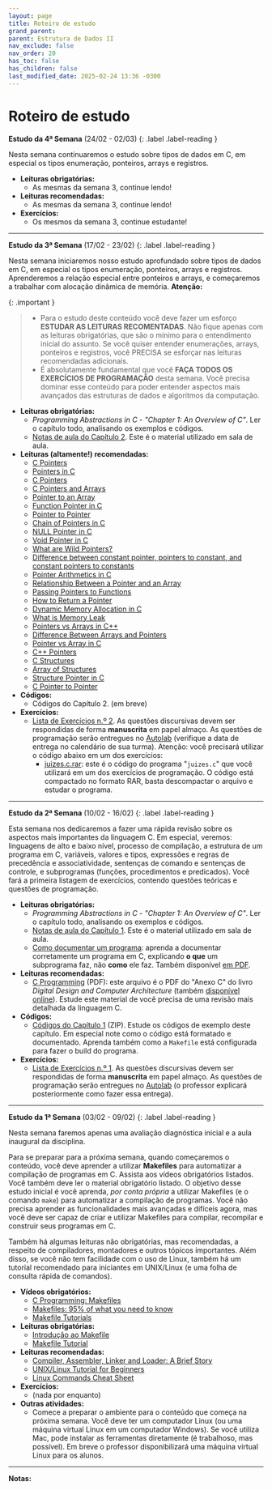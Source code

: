 ```yaml
---
layout: page
title: Roteiro de estudo
grand_parent:
parent: Estrutura de Dados II
nav_exclude: false
nav_order: 20
has_toc: false
has_children: false
last_modified_date: 2025-02-24 13:36 -0300
---
```


# Roteiro de estudo

**Estudo da 4ª Semana**<a id="re4sem"></a> (24/02 - 02/03)
{: .label .label-reading }

Nesta semana continuaremos o estudo sobre tipos de dados em C, em
especial os tipos enumeração, ponteiros, arrays e registros.

- **Leituras obrigatórias:**
  - As mesmas da semana 3, continue lendo!
- **Leituras recomendadas:**
  - As mesmas da semana 3, continue lendo!
- **Exercícios:**
  - Os mesmos da semana 3, continue estudante!

---

**Estudo da 3ª Semana**<a id="re3sem"></a> (17/02 - 23/02)
{: .label .label-reading }

Nesta semana iniciaremos nosso estudo aprofundado sobre tipos de dados em C, em
especial os tipos enumeração, ponteiros, arrays e registros. Aprenderemos a
relação especial entre ponteiros e arrays, e começaremos a trabalhar com
alocação dinâmica de memória. **Atenção:**

{: .important }
> * Para o estudo deste conteúdo você deve fazer um esforço **ESTUDAR AS LEITURAS
>   RECOMENTADAS**. Não fique apenas com as leituras obrigatórias, que são
>   o mínimo para o entendimento inicial do assunto. Se você quiser entender
>   enumerações, arrays, ponteiros e registros, você PRECISA se esforçar nas
>   leituras recomendadas adicionais.
> * É absolutamente fundamental que você **FAÇA TODOS OS EXERCÍCIOS DE
>   PROGRAMAÇÃO** desta semana. Você precisa dominar esse conteúdo para poder
>   entender aspectos mais avançados das estruturas de dados e algoritmos da
>   computação.

- **Leituras obrigatórias:**
  - *Programming Abstractions in C - "Chapter 1: An Overview of C"*. Ler o
    capítulo todo, analisando os exemplos e códigos.
  - [Notas de aula do Capítulo
    2](/assets/disciplinas/ed2/2025_1/capitulo02.pdf). Este é o material
    utilizado em sala de aula.
- **Leituras (altamente!) recomendadas:**
  - [C Pointers](https://www.w3schools.com/c/c_pointers.php)
  - [Pointers in C](https://www.tutorialspoint.com/cprogramming/c_pointers.htm)
  - [C Pointers](https://www.geeksforgeeks.org/c-pointers/)
  - [C Pointers and Arrays](https://www.w3schools.com/c/c_pointers_arrays.php)
  - [Pointer to an
    Array](https://www.geeksforgeeks.org/pointer-array-array-pointer/)
  - [Function Pointer in
    C](https://www.geeksforgeeks.org/function-pointer-in-c/)
  - [Pointer to
    Pointer](https://www.geeksforgeeks.org/c-pointer-to-pointer-double-pointer/)
  - [Chain of Pointers in
    C](https://www.geeksforgeeks.org/chain-of-pointers-in-c-with-examples/)
  - [NULL Pointer in C](https://www.geeksforgeeks.org/null-pointer-in-c/)
  - [Void Pointer in C](https://www.geeksforgeeks.org/void-pointer-c-cpp/)
  - [What are Wild
    Pointers?](https://www.geeksforgeeks.org/what-are-wild-pointers-how-can-we-avoid/)
  - [Difference between constant pointer, pointers to constant, and constant
    pointers to
    constants](https://www.geeksforgeeks.org/difference-between-constant-pointer-pointers-to-constant-and-constant-pointers-to-constants/)
  - [Pointer Arithmetics in
    C](https://www.geeksforgeeks.org/pointer-arithmetics-in-c-with-examples/)
  - [Relationship Between a Pointer and an
    Array](https://www.geeksforgeeks.org/relationship-between-pointer-and-array-in-c/)
  - [Passing Pointers to
    Functions](https://www.geeksforgeeks.org/passing-pointers-to-functions-in-c/)
  - [How to Return a
    Pointer](https://www.geeksforgeeks.org/how-to-return-a-pointer-from-a-function-in-c/)
  - [Dynamic Memory Allocation in
    C](https://www.geeksforgeeks.org/dynamic-memory-allocation-in-c-using-malloc-calloc-free-and-realloc/)
  - [What is Memory
    Leak](https://www.geeksforgeeks.org/what-is-memory-leak-how-can-we-avoid/)
  - [Pointers vs Arrays in
    C++](https://www.geeksforgeeks.org/pointers-vs-array-in-cpp/)
  - [Difference Between Arrays and
    Pointers](https://www.geeksforgeeks.org/difference-between-array-and-pointers/)
  - [Pointer vs Array in
    C](https://www.geeksforgeeks.org/pointer-vs-array-in-c/)
  - [C++ Pointers](https://www.geeksforgeeks.org/cpp-pointers/)
  - [C Structures](https://www.geeksforgeeks.org/structures-c/)
  - [Array of Structures](https://www.geeksforgeeks.org/c-array-of-structure/)
  - [Structure Pointer in
    C](https://www.geeksforgeeks.org/structure-pointer-in-c/)
  - [C Pointer to
    Pointer](https://www.geeksforgeeks.org/c-pointer-to-pointer-double-pointer/)
- **Códigos:**
  - Códigos do Capítulo 2. (em breve)
- **Exercícios:**
  - [Lista de Exercícios n.º
    2](/assets/disciplinas/ed2/2025_1/exercicio02.pdf). As questões discursivas
    devem ser respondidas de forma **manuscrita** em papel almaço. As questões
    de programação serão entregues no
    [Autolab](https://autolab.computacaoraiz.com.br) (verifique a data de
    entrega no calendário de sua turma).  Atenção: você precisará utilizar o
    código abaixo em um dos exercícios:
    - [juizes.c.rar](/assets/disciplinas/ed1/2025_1/juizes.c.rar): este é o
      código do programa "`juizes.c`" que você utilizará em um dos exercícios de
      programação. O código está compactado no formato RAR, basta descompactar o
      arquivo e estudar o programa.

---

**Estudo da 2ª Semana**<a id="re2sem"></a> (10/02 - 16/02)
{: .label .label-reading }

Esta semana nos dedicaremos a fazer uma rápida revisão sobre os aspectos mais
importantes da linguagem C. Em especial, veremos: linguagens de alto e baixo
nível, processo de compilação, a estrutura de um programa em C, variáveis,
valores e tipos, expressões e regras de precedência e associatividade, sentenças
de comando e sentenças de controle, e subprogramas (funções, procedimentos e
predicados). Você fará a primeira listagem de exercícios, contendo questões
teóricas e questões de programação.

- **Leituras obrigatórias:**
  - *Programming Abstractions in C - "Chapter 1: An Overview of C"*. Ler o
    capítulo todo, analisando os exemplos e códigos.
  - [Notas de aula do Capítulo
    1](/assets/disciplinas/ed2/2025_1/capitulo01.pdf). Este é o material
    utilizado em sala de aula.
  - [Como documentar um
    programa](https://www.ime.usp.br/~pf/algoritmos/aulas/docu.html): aprenda a
    documentar corretamente um programa em C, explicando **o que** um
    subprograma faz, não **como** ele faz. Também disponível [em
    PDF](/assets/disciplinas/ed2/documentacao.pdf).
- **Leituras recomendadas:**
  - [C Programming](/assets/disciplinas/ed2/c_programming.pdf) (PDF): este
    arquivo é o PDF do "Anexo C" do livro _Digital Design and Computer
    Architecture_ (também <a
    href="https://booksite.elsevier.com/9780128000564/index.php">disponível
    online</a>). Estude este material de você precisa de uma revisão mais
    detalhada da linguagem C.
- **Códigos:**
  - [Códigos do Capítulo 1](/assets/disciplinas/ed2/2025_1/cod_cap01.zip)
    (ZIP). Estude os códigos de exemplo deste capítulo. Em especial note como o
    código está formatado e documentado. Aprenda também como a `Makefile` está
    configurada para fazer o build do programa.
- **Exercícios:**
  - [Lista de Exercícios n.º
    1](/assets/disciplinas/ed1/2025_2/exercicio01.pdf). As questões discursivas
    devem ser respondidas de forma **manuscrita** em papel almaço. As questões
    de programação serão entregues no
    [Autolab](https://autolab.computacaoraiz.com.br) (o professor explicará
    posteriormente como fazer essa entrega).

---

**Estudo da 1ª Semana**<a id="re1sem"></a> (03/02 - 09/02)
{: .label .label-reading }

Nesta semana faremos apenas uma avaliação diagnóstica inicial e a aula inaugural
da disciplina.

Para se preparar para a próxima semana, quando começaremos o conteúdo, você deve
aprender a utilizar **Makefiles** para automatizar a compilação de programas em
C. Assista aos vídeos obrigatórios listados. Você também deve ler o material
obrigatório listado. O objetivo desse estudo inicial é você aprenda, *por conta
própria* a utilizar Makefiles (e o comando `make`) para automatizar a compilação
de programas. Você não precisa aprender as funcionalidades mais avançadas e
difíceis agora, mas você deve ser capaz de criar e utilizar Makefiles para
compilar, recompilar e construir seus programas em C.

Também há algumas leituras não obrigatórias, mas recomendadas, a respeito de
compiladores, montadores e outros tópicos importantes. Além disso, se você não
tem facilidade com o uso de Linux, também há um tutorial recomendado para
iniciantes em UNIX/Linux (e uma folha de consulta rápida de comandos).

- **Vídeos obrigatórios:**
  - [C Programming: Makefiles](https://www.youtube.com/watch?v=GExnnTaBELk)
  - [Makefiles: 95% of what you need to
    know](https://www.youtube.com/watch?v=DtGrdB8wQ_8)
  - [Makefile
    Tutorials](https://www.youtube.com/playlist?list=PLNmACol6lYY7Dzvg7jKgvMdDaDEDFnNqD)
- **Leituras obrigatórias:**
  - [Introdução ao Makefile](https://embarcados.com.br/introducao-ao-makefile/)
  - [Makefile Tutorial](https://makefiletutorial.com/)
- **Leituras recomendadas:**
  - [Compiler, Assembler, Linker and Loader: A Brief
    Story](https://www.tenouk.com/ModuleW.html)
  - [UNIX/Linux Tutorial for
    Beginners](https://info-ee.surrey.ac.uk/Teaching/Unix/)
  - [Linux Commands Cheat
    Sheet](https://www.websentra.com/linux-commands-cheat-sheet/)
- **Exercícios:**
  - (nada por enquanto)
- **Outras atividades:**
  - Comece a preparar o ambiente para o conteúdo que começa na próxima
    semana. Você deve ter um computador Linux (ou uma máquina virtual Linux em
    um computador Windows). Se você utiliza Mac, pode instalar as ferramentas
    diretamente (é trabalhoso, mas possível). Em breve o professor
    disponibilizará uma máquina virtual Linux para os alunos.

<!--
---

**Estudo da 3ª Semana**<a id="re3sem"></a> (12/08 - 18/08)
{: .label .label-reading }
- **Leituras obrigatórias:**
  - [Notas de aula do Capítulo 2: Tipos de dados em
    C](/assets/disciplinas/ed1/capitulo02.pdf)
  - [Unidade 1: Fundamentos da
    Computação](https://www.computacaoraiz.com.br/cr6100b/unidades/1/)
- **Vídeos obrigatórios:**
  - Assistir os seguintes vídeos (assista aos vídeos várias vezes até que
    você consiga entender tudo; na página da CR6.100B você pode fazer o
    download dos slides correspondentes a cada vídeo):
    - [Parte 0: Visão Geral](https://www.youtube.com/watch?v=XbuHXSoKZOM)
    - [Parte 1: O que é ciência da
      computação](https://www.youtube.com/watch?v=qzxw-Tm8UgI)
    - [Parte 2: Representação de
      dados](https://www.youtube.com/watch?v=8T_hJhYg4R0)
    - [Parte 2, Anexo 1: Conversão entre
      bases](https://www.youtube.com/watch?v=7u4lJQE2xOk)
    - [Parte 2, Anexo 2: Outros
      conceitos](https://www.youtube.com/watch?v=MxdbxybOlmE)
    - [Parte 2, Anexo 3: Binários
      negativos](https://www.youtube.com/watch?v=gLBV2iU_EbM)
    - [Parte 2, Anexo 4: Binários
      fracionários](https://www.youtube.com/watch?v=QdOMYMvn2h8)
    - [Parte 2, Anexo 5: BCD](https://www.youtube.com/watch?v=8Tl0I2Ihc0w)
- **Leituras recomendadas:**
  - Capítulo 2 do *Programming Abstractions in C*: ler o capítulo 2 todo.
- **Exercícios:**
  - (na próxima semana)

---

**Estudo da 4ª Semana**<a id="re4sem"></a> (19/08 - 25/08)
{: .label .label-reading }
- **Leituras obrigatórias:**
  - [Notas de aula do Capítulo 2: Tipos de dados em
    C](/assets/disciplinas/ed1/capitulo02.pdf)
  - [Unidade 1: Fundamentos da
    Computação](https://www.computacaoraiz.com.br/cr6100b/unidades/1/)
- **Vídeos obrigatórios:**
  - Assistir os seguintes vídeos (assista aos vídeos várias vezes até que
    você consiga entender tudo; na página da CR6.100B você pode fazer o
    download dos slides correspondentes a cada vídeo):
    - [Parte 3: Algoritmos](https://www.youtube.com/watch?v=NIy_YxAS570)
    - [Parte 4: Pensamento
      computacional](https://www.youtube.com/watch?v=w4XK1nY-pMc)
    - [Parte 5: Abstração](https://www.youtube.com/watch?v=pPNKC6ii8cE)
- **Leituras recomendadas:**
  - Capítulo 2 do *Programming Abstractions in C*: ler o capítulo 2 todo.
- **Exercícios:**
  - [Lista de Exercícios n.º 2](/assets/disciplinas/ed1/2024_2/exercicio02.pdf)

---

**Estudo da 5ª Semana**<a id="re5sem"></a> (26/08 - 01/09)
{: .label .label-reading }
- **Leituras obrigatórias:**
  - [Notas de aula do Capítulo 3: Bibliotecas e
    Inferfaces](/assets/disciplinas/ed1/capitulo03.pdf)
- **Vídeos obrigatórios:**
  - [Fundamentos da Programação, Parte 1:
    Scratch](https://www.youtube.com/watch?v=jaxotbKfnWA)
    (atenção: este vídeo pode parecer um pouco **bobo** para alunos em períodos
    mais adiantados no curso, mas este vídeo vai prepará-lo para entender alguns
    conceitos avançados de programação que serão vistos posteriormente)
- **Leituras recomendadas:**
  - Capítulo 3 do *Programming Abstractions in C*: ler o capítulo 3 todo
    (você pode pular a seção 3.4 e a seção 3.5, que serão vistas posteriormente;
    se quiser se adiantar, leia também essas seções)
- **Vídeos recomendados:**
  - (nada nesta semana)
- **Exercícios:**
  - (nada até o momento)

---

**Estudo da 6ª Semana**<a id="re6sem"></a> (02/09 - 08/09)
{: .label .label-reading }
- **Leituras obrigatórias:**
  - [Notas de aula do Capítulo 4: Introdução à
    Recursão](/assets/disciplinas/ed1/capitulo04.pdf)
- **Vídeos obrigatórios:**
  - [Fundamentos da Programação, Parte 2: Exemplos em
    Scratch](https://www.youtube.com/watch?v=YWIVJrV-EYs)
    (atenção: este vídeo pode parecer um pouco **bobo** para alunos em períodos
    mais adiantados no curso, mas este vídeo vai prepará-lo para entender alguns
    conceitos avançados de programação que serão vistos posteriormente)
  - [What on Earth is Recursion?](https://www.youtube.com/watch?v=Mv9NEXX1VHc)
  - [EXTRA BITS: Recursion and the
    Stack](https://www.youtube.com/watch?v=0pncNKHj-Sc) 
  - [Programming Loops vs
    Recursion](https://www.youtube.com/watch?v=HXNhEYqFo0o)
  - [Recursion: CS50 Shorts](https://www.youtube.com/watch?v=mz6tAJMVmfM)
  - [Fibonacci Programming](https://www.youtube.com/watch?v=7t_pTlH9HwA)
- **Leituras recomendadas:**
  - Capítulo 4 do *Programming Abstractions in C*: ler o capítulo 4 todo!
- **Vídeos recomendados:**
  - [Sunflowers and Fibonacci](https://www.youtube.com/watch?v=DRjFV_DETKQ)
  - [Fibonacci Tartan and Bagpipes](https://www.youtube.com/watch?v=e4sF_Z5oJek)
  - [Fibonacci Mystery](https://www.youtube.com/watch?v=Nu-lW-Ifyec)
  - [Heartbleed, Running the Code](https://www.youtube.com/watch?v=1dOCHwf8zVQ)
- **Exercícios:**
  - [Lista de Exercícios do Cap. 4](/assets/disciplinas/ed1/2024_2/lista04.pdf)
  - [Lista de Exercícios Preparatórios para o
    Cap. 5](/assets/disciplinas/ed1/2024_2/lista04_05.pdf)

---

**Estudo da 7ª Semana**<a id="re7sem"></a> (09/09 - 15/09)
{: .label .label-reading }
- **Leituras obrigatórias:**
  - [Notas de aula do Capítulo 5: Procedimentos
    Recursivos](/assets/disciplinas/ed1/capitulo05.pdf)
- **Vídeos obrigatórios:**
  - [Fundamentos da Programação, Parte 3: Funções e
    variáveis](https://www.youtube.com/watch?v=jeFJuow44kI)
    (atenção: este vídeo pode parecer um pouco **bobo** para alunos em períodos
    mais adiantados no curso, mas este vídeo vai prepará-lo para entender alguns
    conceitos avançados de programação que serão vistos posteriormente)
  - [Loops, Ackermann &
    Recursion](https://www.youtube.com/watch?v=DVG5G1V8Zx0)
  - [The Most Difficult Program to
    Compute?](https://www.youtube.com/watch?v=i7sm9dzFtEI)
  - [Ackermann Follow Up](https://www.youtube.com/watch?v=uNACwX-O5lk)
  - [Recursion 'Super Power' (in
    Python)](https://www.youtube.com/watch?v=8lhxIOAfDss)
  - [Discussing Recursion](https://www.youtube.com/watch?v=c9IH8DHDI4M)
- **Leituras recomendadas:**
  - Capítulo 5 do *Programming Abstractions in C*: ler o capítulo 5 todo!
- **Vídeos recomendados:**
  - [Reverse Polish Notation and The
    Stack](https://www.youtube.com/watch?v=7ha78yWRDlE)
  - [Towers of Hanoi: A Complete Recursive
    Visualization](https://www.youtube.com/watch?v=rf6uf3jNjbo)
  - [5 Simple Steps for Solving Any Recursive
    Problem](https://www.youtube.com/watch?v=ngCos392W4w)
  - [The Towers of Hanoi: Experiential Recursive
    Thinking](https://www.youtube.com/watch?v=UuIneNBbscc)
  - [Towers of Hanoi as an Example of
    Recursion](https://www.youtube.com/watch?v=Ajy8XweC3L8)
  - [Key to the Tower of Hanoi](https://www.youtube.com/watch?v=PGuRmqpr6Oo)
- **Exercícios:**
  - [Lista de Exercícios do Cap. 5](/assets/disciplinas/ed1/2024_2/lista05.pdf)

---

**Estudo da 8ª Semana**<a id="re8sem"></a> (16/09 - 22/09)
{: .label .label-reading }
- **Leituras obrigatórias:**
  - [Notas de aula do Capítulo 6: Algoritmos de
    Backtracking](/assets/disciplinas/ed1/capitulo06.pdf)
- **Vídeos obrigatórios:**
  - [Fundamentos da Programação, Parte 4: Conceitos avançados: objetos de 1ª
    classe, funções de ordem superior, recursividade e
    continuações](https://www.youtube.com/watch?v=dWMx4503llQ)
    (atenção: este vídeo pode parecer um pouco **bobo** para alunos em períodos
    mais adiantados no curso, mas este vídeo vai prepará-lo para entender alguns
    conceitos avançados de programação que serão vistos posteriormente)
  - [Backtracking (Think Like a
    Programmer)](https://www.youtube.com/watch?v=gBC_Fd8EE8A)
  - [Backtracking made easy](https://www.youtube.com/watch?v=51Zy1ULau1s)
  - [The Backtracking Blueprint](https://www.youtube.com/watch?v=Zq4upTEaQyM)
- **Leituras recomendadas:**
  - Capítulo 6 do *Programming Abstractions in C*: ler o capítulo 6 todo!
- **Vídeos recomendados:**
  - [The N-Queens Problem](https://www.youtube.com/watch?v=wGbuCyNpxIg)
  - [Implement A Sudoku Solver](https://www.youtube.com/watch?v=JzONv5kaPJM)
- **Exercícios:**
  - Lista de Exercícios do Cap. 6 (em breve)
- **Recursos:**
  - [Códigos de aula e dos
    exercícios](/assets/disciplinas/ed1/capitulo06_codigos.rar)

---

**Estudo da 9ª Semana:**<a id="re9sem"></a> (23/09 -29/09)
{: .label .label-reading }
- **Leituras obrigatórias:**
  - [Notas de aula do Capítulo 7: Ordenação e Análise de
    Algoritmos](/assets/disciplinas/ed1/capitulo07.pdf)
- **Vídeos obrigatórios:**
  - [Visualization and Comparison of Sorting
    Algorithms](https://www.youtube.com/watch?v=ZZuD6iUe3Pc)
  - [Visualization of 24 Sorting Algorithms In 2
    Minutes](https://www.youtube.com/watch?v=BeoCbJPuvSE)
  - [Sorting Algorithms Explained
    Visually](https://www.youtube.com/watch?v=RfXt_qHDEPw)
- **Leituras recomendadas:**
  - Capítulo 7 do *Programming Abstractions in C*: ler o capítulo 7 todo!
- **Vídeos recomendados:**
  - [Every Sorting Algorithm Explained in 120 minutes (full
    series)](https://www.youtube.com/watch?v=h1Bi0granxM)
- **Exercícios:**
  - (em breve)
- **Recursos:**
  - [Códigos de aula e dos
    exercícios](/assets/disciplinas/ed1/capitulo07_codigos.rar)
- **Observações:**
  - Devido ao InovaWeek, não teremos aula na terça-feira. Cada aluno deve
    realizar o trabalho do InovaWeek conforme estipulado no Portal do Aluno.

---

**10ª Semana: AV1**<a id="re11sem"></a> (30/09 - 06/10)
{: .label .label-red }
- **Avaliação Bimestral AV1:** esta semana é dedicada à realização da 1ª
  avaliação bimestral, a AV1, e, portanto, não há conteúdo novo a ser
  estudado. O conteúdo da AV1 corresponde a toda a matéria das semanas 1 a 9,
  ou seja, tudo o que foi visto no bimestre.
- A prova é totalmente **objetiva**, com 60 questões. A nota sai na hora.
- Venha bem preparado! A prova é **extensa** e não é fácil!
- Siga todas as normas de **integridade acadêmica** da disciplina pois alunos
  flagrados com qualquer tipo de cola terão a AV1 zerada imediatamente e serão
  encaminhados para a coordenação para as medidas disciplinares conforme o
  regimento da UVV.
- O professor determinará o assento de cada aluno.

{: .vermelho-title }
> Os celulares serão recolhidos pelo professor!
>
> Antes do início da prova o professor **recolherá todos os celulares** de todos
> os alunos, **sem exceções**. O aluno só receberá a prova mediante a entrega do
> celular, desligado. Os celulares serão identificados e ficarão sob a posse do
> professor durante a prova. Ao terminar e entregar a prova, o professor
> devolverá o celular.
>
> Alunos que não entregarem o celular e forem flagrados utilizando o aparelho
> para colar na prova, serão **REPROVADOS IMEDIATA E AUTOMATICAMENTE** na
> disciplina, sem chance de discussão. Evite problemas: **entregue seu celular
> desligado** no início da prova.

---

**Estudo da 11ª Semana**<a id="re11sem"></a> (07/10 - 13/10)
{: .label .label-reading }
- **Leituras obrigatórias:**
  - [Notas de aula do Capítulo 7: Ordenação e Análise de
    Algoritmos](/assets/disciplinas/ed1/capitulo07.pdf)
- **Vídeos obrigatórios:**
  - [Visualization and Comparison of Sorting
    Algorithms](https://www.youtube.com/watch?v=ZZuD6iUe3Pc)
  - [Visualization of 24 Sorting Algorithms In 2
    Minutes](https://www.youtube.com/watch?v=BeoCbJPuvSE)
  - [Sorting Algorithms Explained
    Visually](https://www.youtube.com/watch?v=RfXt_qHDEPw)
- **Leituras recomendadas:**
  - Capítulo 7 do *Programming Abstractions in C*: ler o capítulo 7 todo!
- **Vídeos recomendados:**
  - [Every Sorting Algorithm Explained in 120 minutes (full
    series)](https://www.youtube.com/watch?v=h1Bi0granxM)
- **Exercícios:**
  - (em breve)
- **Recursos:**
  - [Códigos de aula e dos
    exercícios](/assets/disciplinas/ed1/capitulo07_codigos.rar)

---

**Estudo da 12ª Semana**<a id="re12sem"></a> (14/10 - 20/10)
{: .label .label-reading }
- **NÃO HAVERÁ AULA:** em virtude do feriado do dia do professor, não haverá
  aula e nenhum conteúdo a ser estudado nesta semana.

---

**Estudo da 13ª Semana**<a id="re13sem"></a> (21/10 - 27/10)
{: .label .label-reading }
- **Leituras obrigatórias:**
  - [Notas de aula do Capítulo 8: Tipos Abstratos de
    Dados](/assets/disciplinas/ed1/capitulo08.pdf)
- **Vídeos obrigatórios:**
  - (em breve)
- **Leituras recomendadas:**
  - Capítulo 8 do *Programming Abstractions in C*: ler o capítulo 8 todo!
- **Vídeos recomendados:**
  - (em breve)
- **Exercícios:**
  - [Lista de Exercícios do Cap. 8](/assets/disciplinas/ed1/2024_2/lista08.pdf)
    (atenção: este exercício fará parte da nota do segundo bimestre, e deverá
    ser entregue no Portal do Aluno até o dia 05/11/2024, 23:59h).
- **Recursos:**
  - [Códigos de aula e dos
    exercícios](/assets/disciplinas/ed1/capitulo08_codigos.rar)
  - [Avançado: pilha genérica em
    C](/assets/disciplinas/ed1/stackTAD_generico.rar)
    

---

**Estudo da 14ª Semana**<a id="re14sem"></a> (28/10 - 03/11)
{: .label .label-reading }
- **Leituras obrigatórias:**
  - [Notas de aula do Capítulo 9: Eficiência e
    TADs](/assets/disciplinas/ed1/capitulo09.pdf)
- **Vídeos obrigatórios:**
  - (em breve)
- **Leituras recomendadas:**
  - Capítulo 9 do *Programming Abstractions in C*: ler o capítulo 9 todo!
- **Vídeos recomendados:**
  - (em breve)
- **Exercícios:**
  - [Lista de Exercícios do Cap. 9](/assets/disciplinas/ed1/2024_2/lista09.pdf)
    (atenção: este exercício fará parte da nota do segundo bimestre, e deverá
    ser entregue no Portal do Aluno até o dia 12/11/2024, 23:59h).
- **Recursos:**
  - [Códigos de aula e dos
    exercícios](/assets/disciplinas/ed1/capitulo09_codigos.rar)

---

**Estudo da 15ª Semana**<a id="re15sem"></a> (04/11 - 10/11)
{: .label .label-reading }
- **Leituras obrigatórias:**
  - [Notas de aula do Capítulo 10: Estruturas
    Lineares](/assets/disciplinas/ed1/capitulo10.pdf)
- **Vídeos obrigatórios:**
  - (em breve)
- **Leituras recomendadas:**
  - Capítulo 10 do *Programming Abstractions in C*: ler o capítulo 10, seções:
    introdução, 10.1 e 10.2 (não precisa ler da seção 10.3 em diante).
- **Vídeos recomendados:**
  - (em breve)
- **Exercícios:**
  - [Lista de Exercícios do Cap. 10](/assets/disciplinas/ed1/2024_2/lista10.pdf)
    (atenção: este exercício fará parte da nota do segundo bimestre, e deverá
    ser entregue no Portal do Aluno até o dia 18/11/2024, 23:59h).
- **Recursos:**
  - [Códigos de aula e dos
    exercícios](/assets/disciplinas/ed1/capitulo10_codigos.rar)

<!--
---

**Estudo da 16ª Semana**<a id="re16sem"></a>
{: .label .label-reading }

---

**Estudo da 17ª Semana**<a id="re17sem"></a>
{: .label .label-reading }

---

**Estudo da 18ª Semana**<a id="re18sem"></a>
{: .label .label-reading }

---

**Estudo da 19ª Semana**<a id="re19sem"></a>
{: .label .label-reading }

---

**20ª Semana: AV2**<a id="re20sem"></a>
{: .label .label-reading }

-->

---
**Notas:**
